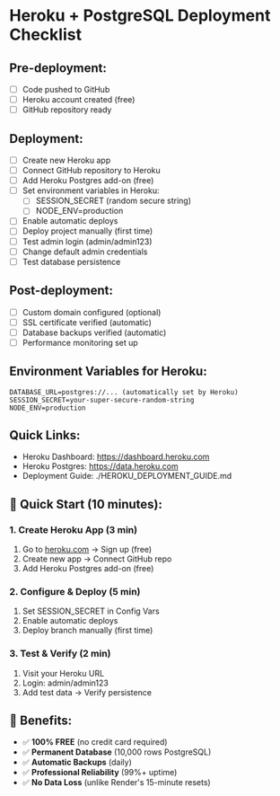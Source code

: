 # Heroku + PostgreSQL Deployment Checklist

## Pre-deployment:
- [ ] Code pushed to GitHub
- [ ] Heroku account created (free)
- [ ] GitHub repository ready

## Deployment:
- [ ] Create new Heroku app
- [ ] Connect GitHub repository to Heroku
- [ ] Add Heroku Postgres add-on (free)
- [ ] Set environment variables in Heroku:
  - [ ] SESSION_SECRET (random secure string)
  - [ ] NODE_ENV=production
- [ ] Enable automatic deploys
- [ ] Deploy project manually (first time)
- [ ] Test admin login (admin/admin123)
- [ ] Change default admin credentials
- [ ] Test database persistence

## Post-deployment:
- [ ] Custom domain configured (optional)
- [ ] SSL certificate verified (automatic)
- [ ] Database backups verified (automatic)
- [ ] Performance monitoring set up

## Environment Variables for Heroku:
```
DATABASE_URL=postgres://... (automatically set by Heroku)
SESSION_SECRET=your-super-secure-random-string
NODE_ENV=production
```

## Quick Links:
- Heroku Dashboard: https://dashboard.heroku.com
- Heroku Postgres: https://data.heroku.com
- Deployment Guide: ./HEROKU_DEPLOYMENT_GUIDE.md

## 🎯 Quick Start (10 minutes):

### 1. Create Heroku App (3 min)
1. Go to [heroku.com](https://heroku.com) → Sign up (free)
2. Create new app → Connect GitHub repo
3. Add Heroku Postgres add-on (free)

### 2. Configure & Deploy (5 min)
1. Set SESSION_SECRET in Config Vars
2. Enable automatic deploys
3. Deploy branch manually (first time)

### 3. Test & Verify (2 min)
1. Visit your Heroku URL
2. Login: admin/admin123
3. Add test data → Verify persistence

## 🌟 Benefits:
- ✅ **100% FREE** (no credit card required)
- ✅ **Permanent Database** (10,000 rows PostgreSQL)
- ✅ **Automatic Backups** (daily)
- ✅ **Professional Reliability** (99%+ uptime)
- ✅ **No Data Loss** (unlike Render's 15-minute resets)